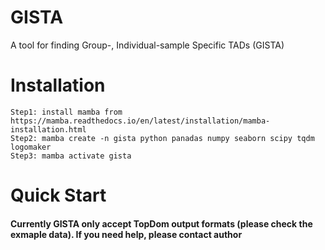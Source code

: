 # GISTA
A tool for finding Group-, Individual-sample Specific TADs (GISTA)

# Installation
```
Step1: install mamba from https://mamba.readthedocs.io/en/latest/installation/mamba-installation.html
Step2: mamba create -n gista python panadas numpy seaborn scipy tqdm logomaker
Step3: mamba activate gista
```

# Quick Start
#### Currently GISTA only accept TopDom output formats (please check the exmaple data). If you need help, please contact author
